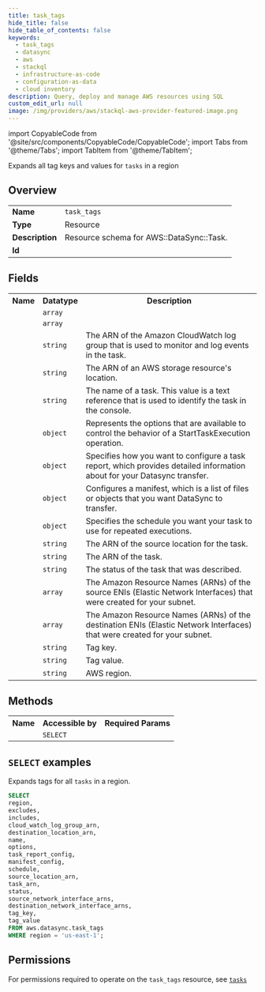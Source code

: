 ```yaml
---
title: task_tags
hide_title: false
hide_table_of_contents: false
keywords:
  - task_tags
  - datasync
  - aws
  - stackql
  - infrastructure-as-code
  - configuration-as-data
  - cloud inventory
description: Query, deploy and manage AWS resources using SQL
custom_edit_url: null
image: /img/providers/aws/stackql-aws-provider-featured-image.png
---
```


import CopyableCode from '@site/src/components/CopyableCode/CopyableCode';
import Tabs from '@theme/Tabs';
import TabItem from '@theme/TabItem';

Expands all tag keys and values for <code>tasks</code> in a region

## Overview
<table><tbody>
<tr><td><b>Name</b></td><td><code>task_tags</code></td></tr>
<tr><td><b>Type</b></td><td>Resource</td></tr>
<tr><td><b>Description</b></td><td>Resource schema for AWS::DataSync::Task.</td></tr>
<tr><td><b>Id</b></td><td><CopyableCode code="aws.datasync.task_tags" /></td></tr>
</tbody></table>

## Fields
<table><tbody><tr><th>Name</th><th>Datatype</th><th>Description</th></tr><tr><td><CopyableCode code="excludes" /></td><td><code>array</code></td><td></td></tr>
<tr><td><CopyableCode code="includes" /></td><td><code>array</code></td><td></td></tr>
<tr><td><CopyableCode code="cloud_watch_log_group_arn" /></td><td><code>string</code></td><td>The ARN of the Amazon CloudWatch log group that is used to monitor and log events in the task.</td></tr>
<tr><td><CopyableCode code="destination_location_arn" /></td><td><code>string</code></td><td>The ARN of an AWS storage resource's location.</td></tr>
<tr><td><CopyableCode code="name" /></td><td><code>string</code></td><td>The name of a task. This value is a text reference that is used to identify the task in the console.</td></tr>
<tr><td><CopyableCode code="options" /></td><td><code>object</code></td><td>Represents the options that are available to control the behavior of a StartTaskExecution operation.</td></tr>
<tr><td><CopyableCode code="task_report_config" /></td><td><code>object</code></td><td>Specifies how you want to configure a task report, which provides detailed information about for your Datasync transfer.</td></tr>
<tr><td><CopyableCode code="manifest_config" /></td><td><code>object</code></td><td>Configures a manifest, which is a list of files or objects that you want DataSync to transfer.</td></tr>
<tr><td><CopyableCode code="schedule" /></td><td><code>object</code></td><td>Specifies the schedule you want your task to use for repeated executions.</td></tr>
<tr><td><CopyableCode code="source_location_arn" /></td><td><code>string</code></td><td>The ARN of the source location for the task.</td></tr>
<tr><td><CopyableCode code="task_arn" /></td><td><code>string</code></td><td>The ARN of the task.</td></tr>
<tr><td><CopyableCode code="status" /></td><td><code>string</code></td><td>The status of the task that was described.</td></tr>
<tr><td><CopyableCode code="source_network_interface_arns" /></td><td><code>array</code></td><td>The Amazon Resource Names (ARNs) of the source ENIs (Elastic Network Interfaces) that were created for your subnet.</td></tr>
<tr><td><CopyableCode code="destination_network_interface_arns" /></td><td><code>array</code></td><td>The Amazon Resource Names (ARNs) of the destination ENIs (Elastic Network Interfaces) that were created for your subnet.</td></tr>
<tr><td><CopyableCode code="tag_key" /></td><td><code>string</code></td><td>Tag key.</td></tr>
<tr><td><CopyableCode code="tag_value" /></td><td><code>string</code></td><td>Tag value.</td></tr>
<tr><td><CopyableCode code="region" /></td><td><code>string</code></td><td>AWS region.</td></tr>
</tbody></table>

## Methods

<table><tbody>
  <tr>
    <th>Name</th>
    <th>Accessible by</th>
    <th>Required Params</th>
  </tr>
  <tr>
    <td><CopyableCode code="list_resources" /></td>
    <td><code>SELECT</code></td>
    <td><CopyableCode code="region" /></td>
  </tr>
</tbody></table>

## `SELECT` examples
Expands tags for all <code>tasks</code> in a region.
```sql
SELECT
region,
excludes,
includes,
cloud_watch_log_group_arn,
destination_location_arn,
name,
options,
task_report_config,
manifest_config,
schedule,
source_location_arn,
task_arn,
status,
source_network_interface_arns,
destination_network_interface_arns,
tag_key,
tag_value
FROM aws.datasync.task_tags
WHERE region = 'us-east-1';
```


## Permissions

For permissions required to operate on the <code>task_tags</code> resource, see <a href="/providers/aws/datasync/tasks/#permissions"><code>tasks</code></a>


